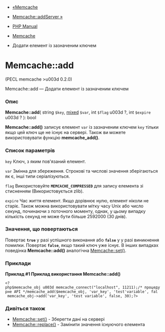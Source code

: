 - [«Memcache](class.memcache.md)
- [Memcache::addServer »](memcache.addserver.md)

- [PHP Manual](index.md)
- [Memcache](class.memcache.md)
- Додати елемент із зазначеним ключем

# Memcache::add

(PECL memcache \>u003d 0.2.0)

Memcache::add — Додати елемент із зазначеним ключем

### Опис

**Memcache::add**(
string `$key`,
[mixed](language.types.declarations.md#language.types.declarations.mixed)
`$var`,
int `$flag` u003d ?,
int `$expire` u003d ?
): bool

**Memcache::add()** записує елемент `var` із зазначеним ключем `key`
тільки якщо цей ключ ще не існує на сервері. Також ви можете
використовувати функцію **memcache_add()**.

### Список параметрів

`key`
Ключ, з яким пов'язаний елемент.

`var`
Змінна для збереження. Строкові та числові значення зберігаються як
є, інші типи серіалізуються.

`flag`
Використовуйте **`MEMCACHE_COMPRESSED`** для запису елемента зі стисненням
(Використовується zlib).

`expire`
Час життя елемент. Якщо дорівнює нулю, елемент ніколи не старіє.
Також можна використовувати мітку часу Unix або число секунд,
починаючи з поточного моменту, однак, у цьому випадку кількість секунд не може
бути більше 2592000 (30 днів).

### Значення, що повертаються

Повертає **`true`** у разі успішного виконання або **`false`** у
у разі виникнення помилки. Повертає **`false`**, якщо такий ключ уже
існує. В інших випадках поведінка **Memcache::add()** аналогічна
[Memcache::set()](memcache.set.md).

### Приклади

**Приклад #1 Приклад використання **Memcache::add()****

`<?php$memcache_obj u003d memcache_connect("localhost", 11211);/* процедурне API */memcache_add($memcache_obj, 'var_key', 'test'varіable', fal  memcache_obj->add('var_key', 'test variable', false, 30);?> `

### Дивіться також

- [Memcache::set()](memcache.set.md) - Зберегти дані на сервері
- [Memcache::replace()](memcache.replace.md) - Замінити значення
існуючого елемента
